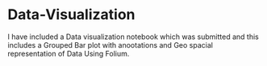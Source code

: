 # Data-Visualization
I have included a Data visualization notebook which was submitted and this includes a Grouped Bar plot with anootations and Geo spacial representation of Data Using Folium.
